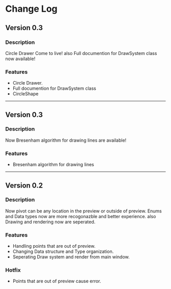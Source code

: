 # Change Log

## Version 0.3

### Description
Circle Drawer Come to live! also Full documention for DrawSystem class now available!

### Features
- Circle Drawer.
- Full documention for DrawSystem class
- CircleShape

-------------------------------------------------------------------------------------------
## Version 0.3

### Description
Now Bresenham algorithm for drawing lines are available!

### Features
- Bresenham algorithm for drawing lines

-------------------------------------------------------------------------------------------
## Version 0.2

### Description
Now pivot can be any location in the preview or outside of preview. Enums and Data types now are more recogonazble and better experience. also Drawing and rendering now are seperated.

### Features
- Handling points that are out of preview.
- Changing Data structure and Type organization.
- Seperating Draw system and render from main window.

### Hotfix
- Points that are out of preview cause error.
